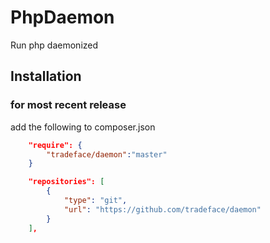 PhpDaemon 
==============


Run php daemonized


Installation
-------------

### for most recent release
add the following to composer.json
```json
    "require": {
        "tradeface/daemon":"master"
    }

```
```json
	"repositories": [
        {
            "type": "git",
            "url": "https://github.com/tradeface/daemon"
        }
    ],
```